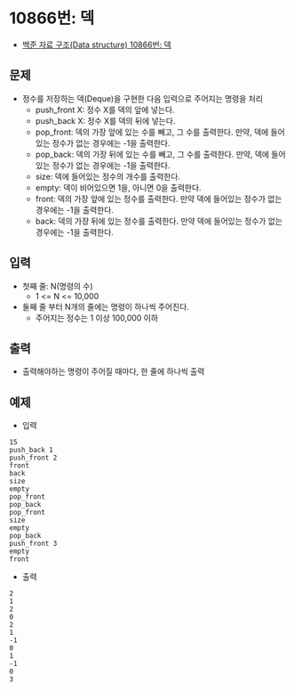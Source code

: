 # 10866번: 덱
- [백준 자료 구조(Data structure) 10866번: 덱](https://www.acmicpc.net/problem/10866)

## 문제
- 정수를 저장하는 덱(Deque)을 구현한 다음 입력으로 주어지는 명령을 처리
  - push_front X: 정수 X를 덱의 앞에 넣는다.
  - push_back X: 정수 X를 덱의 뒤에 넣는다.
  - pop_front: 덱의 가장 앞에 있는 수를 빼고, 그 수를 출력한다. 만약, 덱에 들어있는 정수가 없는 경우에는 -1을 출력한다.
  - pop_back: 덱의 가장 뒤에 있는 수를 빼고, 그 수를 출력한다. 만약, 덱에 들어있는 정수가 없는 경우에는 -1을 출력한다.
  - size: 덱에 들어있는 정수의 개수를 출력한다.
  - empty: 덱이 비어있으면 1을, 아니면 0을 출력한다.
  - front: 덱의 가장 앞에 있는 정수를 출력한다. 만약 덱에 들어있는 정수가 없는 경우에는 -1을 출력한다.
  - back: 덱의 가장 뒤에 있는 정수를 출력한다. 만약 덱에 들어있는 정수가 없는 경우에는 -1을 출력한다.

## 입력
- 첫째 줄: N(명령의 수)
  - 1 <= N <= 10,000
- 둘째 줄 부터 N개의 줄에는 명령이 하나씩 주어진다.
  - 주어지는 정수는 1 이상 100,000 이하

## 출력
- 출력해야하는 명령이 주어질 때마다, 한 줄에 하나씩 출력

## 예제
- 입력
```text
15
push_back 1
push_front 2
front
back
size
empty
pop_front
pop_back
pop_front
size
empty
pop_back
push_front 3
empty
front
```
- 출력
```text
2
1
2
0
2
1
-1
0
1
-1
0
3
```